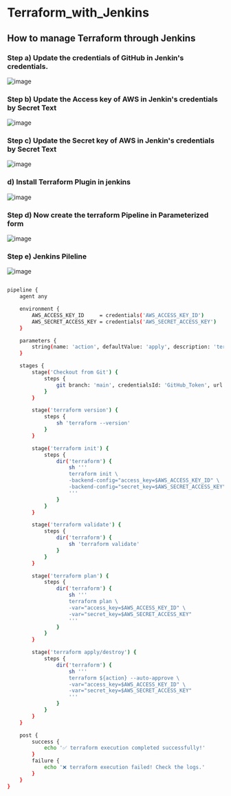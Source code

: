 # Terraform_with_Jenkins

## How to manage Terraform through Jenkins

### Step a) Update the credentials of GitHub in Jenkin's credentials.

![image](https://github.com/user-attachments/assets/28a12651-8a79-40c4-b6a4-f7b6303d6980)

### Step b) Update the Access key of AWS in Jenkin's credentials by Secret Text

![image](https://github.com/user-attachments/assets/b55565da-b86f-46cd-b3d2-b4f78c19c34c)

### Step c) Update the Secret key of AWS in Jenkin's credentials by Secret Text

![image](https://github.com/user-attachments/assets/57a9b932-fa8a-4bad-b8cb-b38b109b728b)

### d) Install Terraform Plugin in jenkins

![image](https://github.com/user-attachments/assets/772ae3b3-78fd-4dc9-92af-b074ab24f7cd)

### Step d) Now create the terraform Pipeline in Parameterized form

![image](https://github.com/user-attachments/assets/f1a5c823-9dbe-4911-8c7c-fe0ca5d9fd44)

### Step e) Jenkins Pileline

![image](https://github.com/user-attachments/assets/88a213b0-cf62-4816-a1be-cf9569d85590)

````bash

pipeline {
    agent any

    environment {
        AWS_ACCESS_KEY_ID     = credentials('AWS_ACCESS_KEY_ID')
        AWS_SECRET_ACCESS_KEY = credentials('AWS_SECRET_ACCESS_KEY')
    }

    parameters {
        string(name: 'action', defaultValue: 'apply', description: 'terraform action: apply or destroy')
    }

    stages {
        stage('Checkout from Git') {                        
            steps {
                git branch: 'main', credentialsId: 'GitHub_Token', url: 'https://github.com/Aseemakram19/starbucks-kubernetes.git'
            }
        }

        stage('terraform version') {
            steps {
                sh 'terraform --version'
            }
        }

        stage('terraform init') {
            steps {
                dir('terraform') {
                    sh '''
                    terraform init \
                    -backend-config="access_key=$AWS_ACCESS_KEY_ID" \
                    -backend-config="secret_key=$AWS_SECRET_ACCESS_KEY"
                    '''
                }
            }
        }

        stage('terraform validate') {
            steps {
                dir('terraform') {
                    sh 'terraform validate'
                }
            }
        }

        stage('terraform plan') {
            steps {
                dir('terraform') {
                    sh '''
                    terraform plan \
                    -var="access_key=$AWS_ACCESS_KEY_ID" \
                    -var="secret_key=$AWS_SECRET_ACCESS_KEY"
                    '''
                }
            }
        }

        stage('terraform apply/destroy') {
            steps {
                dir('terraform') {
                    sh '''
                    terraform ${action} --auto-approve \
                    -var="access_key=$AWS_ACCESS_KEY_ID" \
                    -var="secret_key=$AWS_SECRET_ACCESS_KEY"
                    '''
                }
            }
        }
    }

    post {
        success {
            echo '✅ terraform execution completed successfully!'
        }
        failure {
            echo '❌ terraform execution failed! Check the logs.'
        }
    }
}

````

